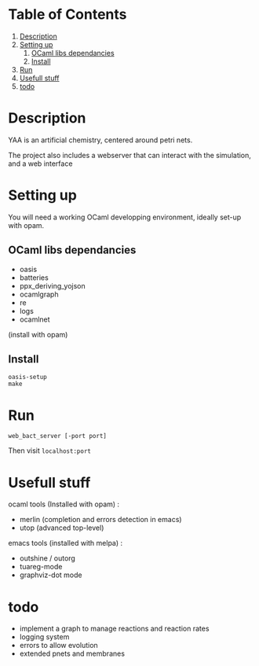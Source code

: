 
# Table of Contents

1.  [Description](#orgb5ea693)
2.  [Setting up](#orgfb35a01)
    1.  [OCaml libs dependancies](#org2787841)
    2.  [Install](#org16b46a1)
3.  [Run](#org84907c0)
4.  [Usefull stuff](#org8a5ad16)
5.  [todo](#org1e4a0e5)


<a id="orgb5ea693"></a>

# Description

YAA is an artificial chemistry, centered around petri nets.

The project also includes a webserver that can interact 
with the simulation, and a web interface


<a id="orgfb35a01"></a>

# Setting up

You will need a working OCaml developping environment, 
ideally set-up with opam.


<a id="org2787841"></a>

## OCaml libs dependancies

-   oasis
-   batteries
-   ppx_deriving_yojson
-   ocamlgraph
-   re
-   logs
-   ocamlnet

(install with opam)


<a id="org16b46a1"></a>

## Install

    oasis-setup
    make


<a id="org84907c0"></a>

# Run

`web_bact_server [-port port]`

Then visit `localhost:port`


<a id="org8a5ad16"></a>

# Usefull stuff

ocaml tools (Installed with opam) :

-   merlin (completion and errors detection in emacs)
-   utop (advanced top-level)

emacs tools (installed with melpa) : 

-   outshine / outorg
-   tuareg-mode
-   graphviz-dot mode


<a id="org1e4a0e5"></a>

# todo

-   implement a graph to manage reactions and reaction rates
-   logging system
-   errors to allow evolution
-   extended pnets and membranes

